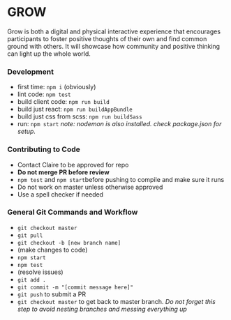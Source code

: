 # GROW
Grow is both a digital and physical interactive experience that encourages participants to foster positive thoughts of their own and find common ground with others.  It will showcase how community and positive thinking can light up the whole world.

### Development
- first time: `npm i` (obviously)
- lint code: `npm test`
- build client code: `npm run build`
- build just react: `npm run buildAppBundle`
- build just css from scss: `npm run buildSass`
- run: `npm start`
*note: nodemon is also installed. check package.json for setup.*

### Contributing to Code
- Contact Claire to be approved for repo
- **Do not merge PR before review**
- `npm test` and `npm start`before pushing to compile and make sure it runs
- Do not work on master unless otherwise approved
- Use a spell checker if needed

### General Git Commands and Workflow
- `git checkout master`
- `git pull`
- `git checkout -b [new branch name]`
- (make changes to code)
- `npm start`
- `npm test`
- (resolve issues)
- `git add .`
- `git commit -m "[commit message here]"`
- `git push` to submit a PR
- `git checkout master` to get back to master branch. *Do not forget this step to avoid nesting branches and messing everything up*
